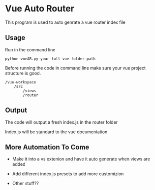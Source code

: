 # Vue Auto Router

This program is used to auto genrate a vue router index file

## Usage

Run in the command line

    python vueAR.py your-full-vue-folder-path

Before running the code in command line make sure your vue project structure is good.

    /vue-workspace
        /src
            /views
            /router

## Output

The code will output a fresh index.js in the router folder

Index.js will be standard to the vue documentation

## More Automation To Come

- Make it into a vs extenion and have it auto generate when views are added

- Add different index.js presets to add more customizion 

- Other stuff??